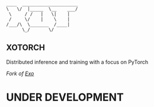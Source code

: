 ```
____  _____________________
\   \/  |_____  \__    ___/
 \     / /   |   \|    |   
 /     \/    |    \    |   
/___/\  \_______  /____|   
      \_/       \/       
```

## XOTORCH 
Distributed inference and training with a focus on PyTorch

*Fork of [Exo](https://github.com/exo-explore/exo)*

# UNDER DEVELOPMENT

